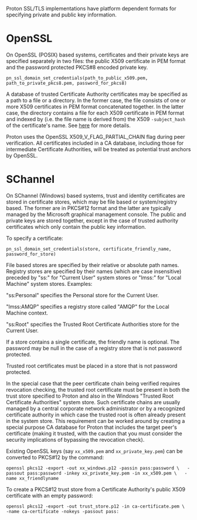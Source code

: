 Proton SSL/TLS implementations have platform dependent formats for specifying
private and public key information.

OpenSSL
=======

On OpenSSL (POSIX) based systems, certificates and their private keys are
specified separately in two files: the public X509 certificate in PEM format
and the password protected PKCS#8 encoded private key.

  `pn_ssl_domain_set_credentials(path_to_public_x509.pem,  
                path_to_private_pkcs8.pem, password_for_pkcs8)`


A database of trusted Certificate Authority certificates may be specified as a
path to a file or a directory.  In the former case, the file consists of one
or more X509 certificates in PEM format concatenated together.  In the latter
case, the directory contains a file for each X509 certificate in PEM format
and indexed by (i.e. the file name is derived from) the X509 `-subject_hash`
of the certificate's name.  See
[here](https://www.openssl.org/docs/ssl/SSL_CTX_load_verify_locations.htm)
for more details.

Proton uses the OpenSSL X509_V_FLAG_PARTIAL_CHAIN flag during peer verification.
All certificates included in a CA database, including those for intermediate
Certificate Authorities, will be treated as potential trust anchors by OpenSSL.


SChannel
========

On SChannel (Windows) based systems, trust and identity certificates are
stored in certificate stores, which may be file based or system/registry
based.  The former are in PKCS#12 format and the latter are typically managed
by the Microsoft graphical management console.  The public and private keys
are stored together, except in the case of trusted authority certificates
which only contain the public key information.

To specify a certificate:

  `pn_ssl_domain_set_credentials(store, certificate_friendly_name,  
                 password_for_store)`

File based stores are specified by their relative or absolute path names.
Registry stores are specified by their names (which are case insensitive)
preceded by "ss:" for "Current User" system stores or "lmss:" for "Local
Machine" system stores.  Examples:

  "ss:Personal" specifies the Personal store for the Current User.

  "lmss:AMQP" specifies a registry store called "AMQP" for the Local Machine
  context.

  "ss:Root" specifies the Trusted Root Certificate Authorities store for the
  Current User.

If a store contains a single certificate, the friendly name is optional.  The
password may be null in the case of a registry store that is not password
protected.

Trusted root certificates must be placed in a store that is not password
protected.

In the special case that the peer certificate chain being verified requires
revocation checking, the trusted root certificate must be present in both the
trust store specified to Proton and also in the Windows "Trusted Root
Certificate Authorities" system store.  Such certificate chains are usually
managed by a central corporate network administrator or by a recognized
certificate authority in which case the trusted root is often already present
in the system store.  This requirement can be worked around by creating a
special purpose CA database for Proton that includes the target peer's
certificate (making it trusted, with the caution that you must consider the
security implications of bypassing the revocation check).

Existing OpenSSL keys (say `xx_x509.pem` and `xx_private_key.pem`) can be
converted to PKCS#12 by the command:

  `openssl pkcs12 -export -out xx_windows.p12 -passin pass:password \  
          -passout pass:password -inkey xx_private_key.pem -in xx_x509.pem \  
          -name xx_friendlyname`

To create a PKCS#12 trust store from a Certificate Authority's public X509
certificate with an empty password:

  `openssl pkcs12 -export -out trust_store.p12 -in ca-certificate.pem \  
          -name ca-certificate -nokeys -passout pass:`
